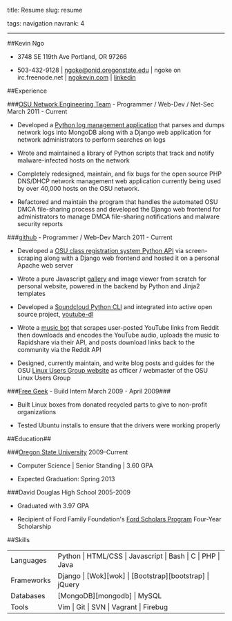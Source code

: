 title: Resume
slug: resume

tags: navigation
navrank: 4

---

<span>
<link rel="stylesheet" type="text/css" href="/stylesheets/resume.css" />
</span>

<span id="resume">

##Kevin Ngo
- 3748 SE 119th Ave Portland, OR 97266

- 503-432-9128 | ngoke@onid.oregonstate.edu | ngoke on irc.freenode.net |
[ngokevin.com](http://ngokevin.com) | [linkedin](http://www.linkedin.com/pub/kevin-ngo/42/576/b5a)

##Experience

###<a class="resume-heading" href="http://oregonstate.edu/net">OSU Network Engineering Team</a>&nbsp;- Programmer / Web-Dev / Net-Sec <span class="date">March 2011 - Current</span>

- Developed a [Python log management application][netshed] that parses and dumps network
  logs into MongoDB along with a Django web application for network
administrators to perform searches on logs

- Wrote and maintained a library of Python scripts that track and notify
  malware-infected hosts on the network

- Completely redesigned, maintain, and fix bugs for the open source PHP
  DNS/DHCP network management web application currently being used by over
40,000 hosts on the OSU network.

- Refactored and maintain the program that handles the automated OSU DMCA
  file-sharing process and developed the Django web frontend for administrators
to manage DMCA file-sharing notifications and malware security reports

[netshed]:http://github.com/ngokevin/netshed

###<a class="resume-heading" href="http://github.com/ngokevin">github</a>&nbsp;- Programmer / Web-Dev <span class="date">March 2011 - Current</span>

- Developed a [OSU class registration system Python API][reglib] via
  screen-scraping along with a Django web frontend and hosted it on a personal
Apache web server

- Wrote a pure Javascript [gallery](/gallery) and image viewer from scratch for
  personal website, powered in the backend by Python and Jinja2 templates

- Developed a [Soundcloud Python CLI][soundcloud] and integrated into active
  open source project, [youtube-dl][youtube-dl]

- Wrote a [music bot][prestobot] that scrapes user-posted YouTube links from Reddit then
  downloads and encodes the YouTube audio, uploads the music to Rapidshare via
their API, and posts download links back to the community via the Reddit API

- Designed, currently maintain, and write blog posts and guides for the OSU
  [Linux Users Group website](http://lug.oregonstate.edu) as officer /
webmaster of the OSU Linux Users Group

[reglib]:http://github.com/ngokevin/reglib
[soundcloud]:http://github.com/ngokevin/soundcloud-dl
[prestobot]:http://www.reddit.com/r/listentothis/comments/l3j5w/prestobot_20111006_download_link_for_todays/
[youtube-dl]:http://github.com/rg3/youtube-dl

###<a class="resume-heading" href="http://freegeek.org">Free Geek</a>&nbsp;- Build Intern <span class="date">March 2009 - April 2009</span>###

- Built Linux boxes from donated recycled parts to give to non-profit organizations

- Tested Ubuntu installs to ensure that the drivers were working properly

##Education##


###<a class="resume-heading" href="http://eecs.oregonstate.edu/">Oregon State University</a> <span class="date">2009-Current</span>

- Computer Science | Senior Standing | 3.60 GPA

- Expected Graduation: Spring 2013

###David Douglas High School <span class="date">2005-2009</span>

- Graduated with 3.97 GPA

- Recipient of Ford Family Foundation's [Ford Scholars Program][ford] Four-Year Scholarship

##Skills
<table>
    <tr><td>Languages</td><td>Python | HTML/CSS | Javascript | Bash | C | PHP | Java </td></tr>
    <tr><td>Frameworks</td><td>Django | [Wok][wok] | [Bootstrap][bootstrap] | jQuery</td></tr>
    <tr><td>Databases</td><td>[MongoDB][mongodb] | MySQL</td></tr>
    <tr><td>Tools</td><td>Vim | Git | SVN | Vagrant | Firebug </td></tr>
</table>

[ford]:http://www.tfff.org/ScholarshipPrograms/FordScholarsProgram/OregonFordScholars/tabid/65/Default.aspx
[mongodb]:http://mongodb.org
[wok]:http://github.com/mythmon/wok
[bootstrap]:http://twitter.github.com/bootstrap

</span>
